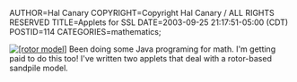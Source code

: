 AUTHOR=Hal Canary
COPYRIGHT=Copyright Hal Canary / ALL RIGHTS RESERVED
TITLE=Applets for SSL
DATE=2003-09-25 21:17:51-05:00 (CDT)
POSTID=114
CATEGORIES=mathematics;

[![[rotor model]](/SSL/images/rotor-182.png)](/SSL/)
Been doing some Java programing for math. I'm getting paid to do this too! I've written two applets that deal with a rotor-based sandpile model.

